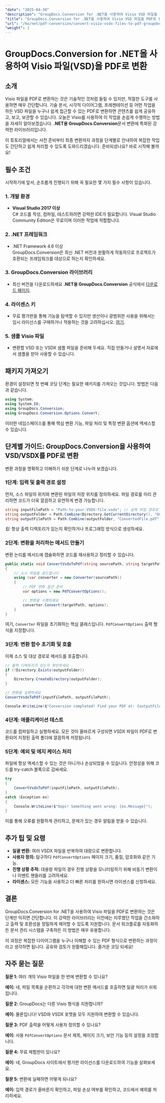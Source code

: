 ```yaml
---
"date": "2025-04-30"
"description": "GroupDocs.Conversion for .NET을 사용하여 Visio VSD 파일을 PDF로 손쉽게 변환하는 방법을 알아보세요. 이 가이드에서는 설치, 설정 및 실제 사용 사례를 다룹니다."
"title": "GroupDocs.Conversion for .NET을 사용하여 Visio VSD 파일을 PDF로 변환하는 포괄적인 가이드"
"url": "/ko/net/pdf-conversion/convert-visio-vsdx-files-to-pdf-groupdocs-net/"
"weight": 1
---
```


# GroupDocs.Conversion for .NET을 사용하여 Visio 파일(VSD)을 PDF로 변환

## 소개

Visio 파일을 PDF로 변환하는 것은 기술적인 것처럼 들릴 수 있지만, 적절한 도구를 사용하면 매우 간단합니다. 기술 문서, 시각적 다이어그램, 프레젠테이션 등 어떤 작업을 하든 VSD 파일을 누구나 쉽게 접근할 수 있는 PDF로 변환하면 콘텐츠를 쉽게 공유하고, 보고, 보관할 수 있습니다. 오늘은 Visio를 사용하여 이 작업을 손쉽게 수행하는 방법을 자세히 알아보겠습니다. **.NET용 GroupDocs.Conversion**문서 변환에 특화된 강력한 라이브러리입니다.

이 튜토리얼에서는 사전 준비부터 최종 변환까지 과정을 단계별로 안내하여 복잡한 작업도 간단하고 쉽게 처리할 수 있도록 도와드리겠습니다. 준비되셨나요? 바로 시작해 볼까요!

## 필수 조건

시작하기에 앞서, 순조롭게 진행되기 위해 꼭 필요한 몇 가지 필수 사항이 있습니다.

### 1. 개발 환경

- **Visual Studio 2017 이상**  
C# 코드를 작성, 컴파일, 테스트하려면 강력한 IDE가 필요합니다. Visual Studio Community Edition은 무료이며 이러한 작업에 적합합니다.

### 2. .NET 프레임워크

- .NET Framework 4.6 이상  
GroupDocs.Conversion은 최신 .NET 버전과 원활하게 작동하므로 프로젝트가 호환되는 프레임워크를 대상으로 하는지 확인하세요.

### 3. GroupDocs.Conversion 라이브러리

- 최신 버전을 다운로드하세요 **.NET용 GroupDocs.Conversion** 공식에서 [다운로드 페이지](https://releases.groupdocs.com/conversion/net/).

### 4. 라이센스 키

- 무료 평가판을 통해 기능을 탐색할 수 있지만 생산이나 광범위한 사용을 위해서는 임시 라이선스를 구매하거나 적용하는 것을 고려하십시오. [여기](https://purchase.groupdocs.com/temporary-license/).

### 5. 샘플 Visio 파일

- 변환할 VSD 또는 VSDX 샘플 파일을 준비해 두세요. 직접 만들거나 설명서 자료에서 샘플을 받아 사용할 수 있습니다.

## 패키지 가져오기

환경이 설정되면 첫 번째 코딩 단계는 필요한 패키지를 가져오는 것입니다. 방법은 다음과 같습니다.

```csharp
using System;
using System.IO;
using GroupDocs.Conversion;
using GroupDocs.Conversion.Options.Convert;
```

이러한 네임스페이스를 통해 핵심 변환 기능, 파일 처리 및 특정 변환 옵션에 액세스할 수 있습니다.

## 단계별 가이드: GroupDocs.Conversion을 사용하여 VSD/VSDX를 PDF로 변환

변환 과정을 명확하고 이해하기 쉬운 단계로 나누어 보겠습니다.

### 1단계: 입력 및 출력 경로 설정

먼저, 소스 파일의 위치와 변환된 파일의 저장 위치를 정의하세요. 파일 경로를 미리 관리하면 코드가 더욱 깔끔하고 유연하게 변경 가능합니다.

```csharp
string inputFilePath = "Path-to-your-VSDX-file.vsdx"; // 실제 파일 경로로 바꾸세요
string outputFolder = Path.Combine(Directory.GetCurrentDirectory(), "Output");
string outputFilePath = Path.Combine(outputFolder, "ConvertedFile.pdf");
```

*팁:* 항상 출력 디렉토리가 있는지 확인하거나 프로그래밍 방식으로 생성하세요.

### 2단계: 변환을 처리하는 메서드 만들기

변환 논리를 메서드에 캡슐화하면 코드를 재사용하고 정리할 수 있습니다.

```csharp
public static void ConvertVsdxToPdf(string sourcePath, string targetPath)
{
    // 소스 파일을 로드합니다
    using (var converter = new Converter(sourcePath))
    {
        // PDF 변환 옵션 준비
        var options = new PdfConvertOptions();

        // 변환을 수행하세요
        converter.Convert(targetPath, options);
    }
}
```

여기, `Converter` 파일을 초기화하는 핵심 클래스입니다. `PdfConvertOptions` 출력 형식을 지정합니다.

### 3단계: 변환 함수 초기화 및 호출

이제 소스 및 대상 경로로 메서드를 호출합니다.

```csharp
// 출력 디렉토리가 있는지 확인하세요
if (!Directory.Exists(outputFolder))
{
    Directory.CreateDirectory(outputFolder);
}

// 변환을 실행하세요
ConvertVsdxToPdf(inputFilePath, outputFilePath);

Console.WriteLine($"Conversion completed! Find your PDF at: {outputFilePath}");
```

### 4단계: 애플리케이션 테스트

코드를 컴파일하고 실행하세요. 모든 것이 올바르게 구성되면 VSDX 파일이 PDF로 변환되어 지정된 출력 폴더에 깔끔하게 저장됩니다.

### 5단계: 예외 및 에지 케이스 처리

파일에 항상 액세스할 수 있는 것은 아니거나 손상되었을 수 있습니다. 안정성을 위해 코드를 try-catch 블록으로 감싸세요.

```csharp
try
{
    ConvertVsdxToPdf(inputFilePath, outputFilePath);
}
catch (Exception ex)
{
    Console.WriteLine($"Oops! Something went wrong: {ex.Message}");
}
```

이를 통해 오류를 원활하게 관리하고, 문제가 있는 경우 알림을 받을 수 있습니다.

## 추가 팁 및 요령

- **일괄 변환:** 여러 VSDX 파일을 반복하여 대량으로 변환합니다.
- **사용자 정의:** 탐구하다 `PdfConvertOptions` 페이지 크기, 품질, 암호화와 같은 기능.
- **진행 상황 추적:** 대용량 파일의 경우 진행 상황을 모니터링하기 위해 비동기 변환이나 이벤트 핸들러를 고려하세요.
- **라이센스:** 모든 기능을 사용하고 더 빠른 처리를 원하시면 라이센스를 신청하세요.

## 결론

GroupDocs.Conversion for .NET을 사용하여 Visio 파일을 PDF로 변환하는 것은 단계만 익히면 간단합니다. 이 강력한 라이브러리는 이전에는 지루했던 작업을 간소화하고 출력 및 호환성을 정밀하게 제어할 수 있도록 지원합니다. 문서 워크플로를 자동화하든 문서 관리 시스템을 구축하든 이 방법은 매우 유용합니다.

이 과정은 복잡한 다이어그램을 누구나 이해할 수 있는 PDF 형식으로 변환하는 과정이라고 생각하면 됩니다. 공유와 검토가 원활해집니다. 즐거운 코딩 되세요!

## 자주 묻는 질문

**질문 1:** 여러 개의 Visio 파일을 한 번에 변환할 수 있나요?  

**에이:** 네, 파일 목록을 순환하고 각각에 대한 변환 메서드를 호출하면 일괄 처리가 쉬워집니다.

**질문 2:** GroupDocs는 다른 Visio 형식을 지원합니까?  

**에이:** 물론입니다! VSD와 VSDX 포맷을 모두 지원하여 변환할 수 있습니다.

**질문 3:** PDF 출력을 어떻게 사용자 정의할 수 있나요?  

**에이:** 사용 `PdfConvertOptions` 문서 제목, 페이지 크기, 보안 기능 등의 설정을 조정합니다.

**질문 4:** 무료 체험판이 있나요?  

**에이:** 네, GroupDocs 사이트에서 평가판 라이선스를 다운로드하여 기능을 살펴보세요.

**질문 5:** 변환에 실패하면 어떻게 되나요?  

**에이:** 입력 경로가 올바른지 확인하고, 파일 손상 여부를 확인하고, 코드에서 예외를 처리하세요.